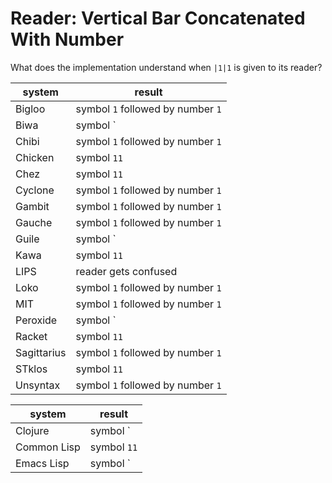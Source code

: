 # Reader: Vertical Bar Concatenated With Number

What does the implementation understand when `|1|1` is given to its reader?

|system      | result |
|---|---|
|Bigloo      | symbol `1` followed by number `1` |
|Biwa        | symbol `|1|1` |
|Chibi       | symbol `1` followed by number `1` |
|Chicken     | symbol `11` |
|Chez        | symbol `11` |
|Cyclone     | symbol `1` followed by number `1` |
|Gambit      | symbol `1` followed by number `1` |
|Gauche      | symbol `1` followed by number `1` |
|Guile       | symbol `|1|1` |
|Kawa        | symbol `11`   |
|LIPS        | reader gets confused |
|Loko        | symbol `1` followed by number `1` |
|MIT         | symbol `1` followed by number `1` |
|Peroxide    | symbol `|1|1` |
|Racket      | symbol `11` |
|Sagittarius | symbol `1` followed by number `1` |
|STklos      | symbol `11` |
|Unsyntax    | symbol `1` followed by number `1` |


|system      | result |
|---|---|
|Clojure     | symbol `|1|1` |
|Common Lisp | symbol `11` |
|Emacs Lisp  | symbol `|1|1` |
